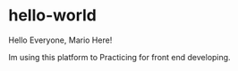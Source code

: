 # hello-world

Hello Everyone, Mario Here!

Im using this platform to Practicing for front end developing.
